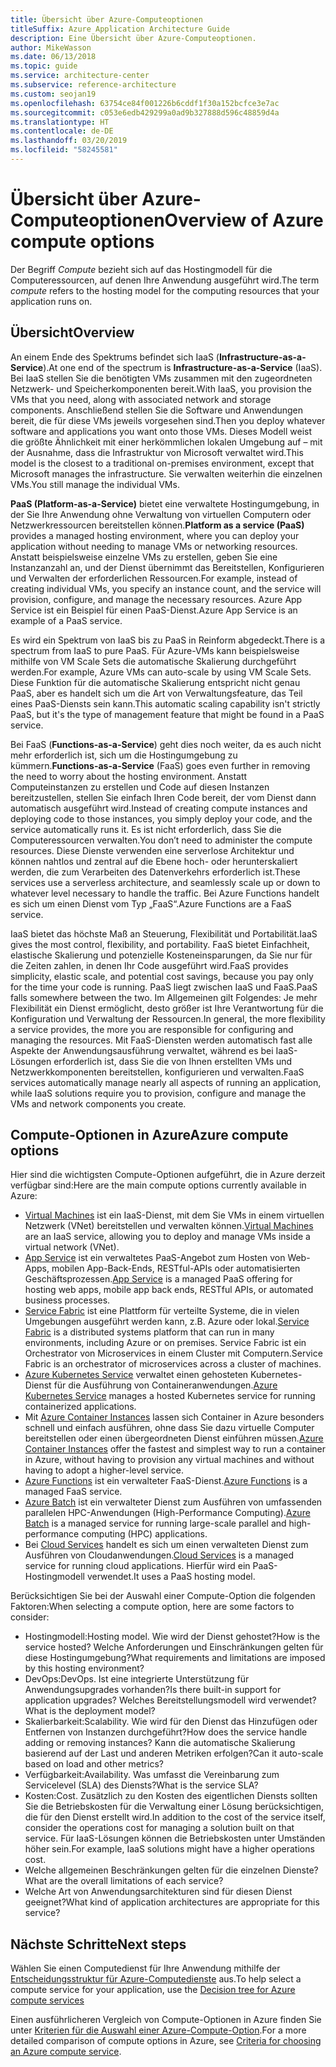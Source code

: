 ```yaml
---
title: Übersicht über Azure-Computeoptionen
titleSuffix: Azure Application Architecture Guide
description: Eine Übersicht über Azure-Computeoptionen.
author: MikeWasson
ms.date: 06/13/2018
ms.topic: guide
ms.service: architecture-center
ms.subservice: reference-architecture
ms.custom: seojan19
ms.openlocfilehash: 63754ce84f001226b6cddf1f30a152bcfce3e7ac
ms.sourcegitcommit: c053e6edb429299a0ad9b327888d596c48859d4a
ms.translationtype: HT
ms.contentlocale: de-DE
ms.lasthandoff: 03/20/2019
ms.locfileid: "58245581"
---
```

# <a name="overview-of-azure-compute-options"></a><span data-ttu-id="153be-103">Übersicht über Azure-Computeoptionen</span><span class="sxs-lookup"><span data-stu-id="153be-103">Overview of Azure compute options</span></span>

<span data-ttu-id="153be-104">Der Begriff *Compute* bezieht sich auf das Hostingmodell für die Computeressourcen, auf denen Ihre Anwendung ausgeführt wird.</span><span class="sxs-lookup"><span data-stu-id="153be-104">The term *compute* refers to the hosting model for the computing resources that your application runs on.</span></span>

## <a name="overview"></a><span data-ttu-id="153be-105">Übersicht</span><span class="sxs-lookup"><span data-stu-id="153be-105">Overview</span></span>

<span data-ttu-id="153be-106">An einem Ende des Spektrums befindet sich IaaS (**Infrastructure-as-a-Service**).</span><span class="sxs-lookup"><span data-stu-id="153be-106">At one end of the spectrum is **Infrastructure-as-a-Service** (IaaS).</span></span> <span data-ttu-id="153be-107">Bei IaaS stellen Sie die benötigten VMs zusammen mit den zugeordneten Netzwerk- und Speicherkomponenten bereit.</span><span class="sxs-lookup"><span data-stu-id="153be-107">With IaaS, you provision the VMs that you need, along with associated network and storage components.</span></span> <span data-ttu-id="153be-108">Anschließend stellen Sie die Software und Anwendungen bereit, die für diese VMs jeweils vorgesehen sind.</span><span class="sxs-lookup"><span data-stu-id="153be-108">Then you deploy whatever software and applications you want onto those VMs.</span></span> <span data-ttu-id="153be-109">Dieses Modell weist die größte Ähnlichkeit mit einer herkömmlichen lokalen Umgebung auf – mit der Ausnahme, dass die Infrastruktur von Microsoft verwaltet wird.</span><span class="sxs-lookup"><span data-stu-id="153be-109">This model is the closest to a traditional on-premises environment, except that Microsoft manages the infrastructure.</span></span> <span data-ttu-id="153be-110">Sie verwalten weiterhin die einzelnen VMs.</span><span class="sxs-lookup"><span data-stu-id="153be-110">You still manage the individual VMs.</span></span>

<span data-ttu-id="153be-111">**PaaS (Platform-as-a-Service)** bietet eine verwaltete Hostingumgebung, in der Sie Ihre Anwendung ohne Verwaltung von virtuellen Computern oder Netzwerkressourcen bereitstellen können.</span><span class="sxs-lookup"><span data-stu-id="153be-111">**Platform as a service (PaaS)** provides a managed hosting environment, where you can deploy your application without needing to manage VMs or networking resources.</span></span> <span data-ttu-id="153be-112">Anstatt beispielsweise einzelne VMs zu erstellen, geben Sie eine Instanzanzahl an, und der Dienst übernimmt das Bereitstellen, Konfigurieren und Verwalten der erforderlichen Ressourcen.</span><span class="sxs-lookup"><span data-stu-id="153be-112">For example, instead of creating individual VMs, you specify an instance count, and the service will provision, configure, and manage the necessary resources.</span></span> <span data-ttu-id="153be-113">Azure App Service ist ein Beispiel für einen PaaS-Dienst.</span><span class="sxs-lookup"><span data-stu-id="153be-113">Azure App Service is an example of a PaaS service.</span></span>

<span data-ttu-id="153be-114">Es wird ein Spektrum von IaaS bis zu PaaS in Reinform abgedeckt.</span><span class="sxs-lookup"><span data-stu-id="153be-114">There is a spectrum from IaaS to pure PaaS.</span></span> <span data-ttu-id="153be-115">Für Azure-VMs kann beispielsweise mithilfe von VM Scale Sets die automatische Skalierung durchgeführt werden.</span><span class="sxs-lookup"><span data-stu-id="153be-115">For example, Azure VMs can auto-scale by using VM Scale Sets.</span></span> <span data-ttu-id="153be-116">Diese Funktion für die automatische Skalierung entspricht nicht genau PaaS, aber es handelt sich um die Art von Verwaltungsfeature, das Teil eines PaaS-Diensts sein kann.</span><span class="sxs-lookup"><span data-stu-id="153be-116">This automatic scaling capability isn't strictly PaaS, but it's the type of management feature that might be found in a PaaS service.</span></span>

<span data-ttu-id="153be-117">Bei FaaS (**Functions-as-a-Service**) geht dies noch weiter, da es auch nicht mehr erforderlich ist, sich um die Hostingumgebung zu kümmern.</span><span class="sxs-lookup"><span data-stu-id="153be-117">**Functions-as-a-Service** (FaaS) goes even further in removing the need to worry about the hosting environment.</span></span> <span data-ttu-id="153be-118">Anstatt Computeinstanzen zu erstellen und Code auf diesen Instanzen bereitzustellen, stellen Sie einfach Ihren Code bereit, der vom Dienst dann automatisch ausgeführt wird.</span><span class="sxs-lookup"><span data-stu-id="153be-118">Instead of creating compute instances and deploying code to those instances, you simply deploy your code, and the service automatically runs it.</span></span> <span data-ttu-id="153be-119">Es ist nicht erforderlich, dass Sie die Computeressourcen verwalten.</span><span class="sxs-lookup"><span data-stu-id="153be-119">You don’t need to administer the compute resources.</span></span> <span data-ttu-id="153be-120">Diese Dienste verwenden eine serverlose Architektur und können nahtlos und zentral auf die Ebene hoch- oder herunterskaliert werden, die zum Verarbeiten des Datenverkehrs erforderlich ist.</span><span class="sxs-lookup"><span data-stu-id="153be-120">These services use a serverless architecture, and seamlessly scale up or down to whatever level necessary to handle the traffic.</span></span> <span data-ttu-id="153be-121">Bei Azure Functions handelt es sich um einen Dienst vom Typ „FaaS“.</span><span class="sxs-lookup"><span data-stu-id="153be-121">Azure Functions are a FaaS service.</span></span>

<span data-ttu-id="153be-122">IaaS bietet das höchste Maß an Steuerung, Flexibilität und Portabilität.</span><span class="sxs-lookup"><span data-stu-id="153be-122">IaaS gives the most control, flexibility, and portability.</span></span> <span data-ttu-id="153be-123">FaaS bietet Einfachheit, elastische Skalierung und potenzielle Kosteneinsparungen, da Sie nur für die Zeiten zahlen, in denen Ihr Code ausgeführt wird.</span><span class="sxs-lookup"><span data-stu-id="153be-123">FaaS provides simplicity, elastic scale, and potential cost savings, because you pay only for the time your code is running.</span></span> <span data-ttu-id="153be-124">PaaS liegt zwischen IaaS und FaaS.</span><span class="sxs-lookup"><span data-stu-id="153be-124">PaaS falls somewhere between the two.</span></span> <span data-ttu-id="153be-125">Im Allgemeinen gilt Folgendes: Je mehr Flexibilität ein Dienst ermöglicht, desto größer ist Ihre Verantwortung für die Konfiguration und Verwaltung der Ressourcen.</span><span class="sxs-lookup"><span data-stu-id="153be-125">In general, the more flexibility a service provides, the more you are responsible for configuring and managing the resources.</span></span> <span data-ttu-id="153be-126">Mit FaaS-Diensten werden automatisch fast alle Aspekte der Anwendungsausführung verwaltet, während es bei IaaS-Lösungen erforderlich ist, dass Sie die von Ihnen erstellten VMs und Netzwerkkomponenten bereitstellen, konfigurieren und verwalten.</span><span class="sxs-lookup"><span data-stu-id="153be-126">FaaS services automatically manage nearly all aspects of running an application, while IaaS solutions require you to provision, configure and manage the VMs and network components you create.</span></span>

## <a name="azure-compute-options"></a><span data-ttu-id="153be-127">Compute-Optionen in Azure</span><span class="sxs-lookup"><span data-stu-id="153be-127">Azure compute options</span></span>

<span data-ttu-id="153be-128">Hier sind die wichtigsten Compute-Optionen aufgeführt, die in Azure derzeit verfügbar sind:</span><span class="sxs-lookup"><span data-stu-id="153be-128">Here are the main compute options currently available in Azure:</span></span>

- <span data-ttu-id="153be-129">[Virtual Machines](/azure/virtual-machines/) ist ein IaaS-Dienst, mit dem Sie VMs in einem virtuellen Netzwerk (VNet) bereitstellen und verwalten können.</span><span class="sxs-lookup"><span data-stu-id="153be-129">[Virtual Machines](/azure/virtual-machines/) are an IaaS service, allowing you to deploy and manage VMs inside a virtual network (VNet).</span></span>
- <span data-ttu-id="153be-130">[App Service](/azure/app-service/app-service-value-prop-what-is) ist ein verwaltetes PaaS-Angebot zum Hosten von Web-Apps, mobilen App-Back-Ends, RESTful-APIs oder automatisierten Geschäftsprozessen.</span><span class="sxs-lookup"><span data-stu-id="153be-130">[App Service](/azure/app-service/app-service-value-prop-what-is) is a managed PaaS offering for hosting web apps, mobile app back ends, RESTful APIs, or automated business processes.</span></span>
- <span data-ttu-id="153be-131">[Service Fabric](/azure/service-fabric/service-fabric-overview) ist eine Plattform für verteilte Systeme, die in vielen Umgebungen ausgeführt werden kann, z.B. Azure oder lokal.</span><span class="sxs-lookup"><span data-stu-id="153be-131">[Service Fabric](/azure/service-fabric/service-fabric-overview) is a distributed systems platform that can run in many environments, including Azure or on premises.</span></span> <span data-ttu-id="153be-132">Service Fabric ist ein Orchestrator von Microservices in einem Cluster mit Computern.</span><span class="sxs-lookup"><span data-stu-id="153be-132">Service Fabric is an orchestrator of microservices across a cluster of machines.</span></span>
- <span data-ttu-id="153be-133">[Azure Kubernetes Service](/azure/aks/) verwaltet einen gehosteten Kubernetes-Dienst für die Ausführung von Containeranwendungen.</span><span class="sxs-lookup"><span data-stu-id="153be-133">[Azure Kubernetes Service](/azure/aks/) manages a hosted Kubernetes service for running containerized applications.</span></span>
- <span data-ttu-id="153be-134">Mit [Azure Container Instances](/azure/container-instances/container-instances-overview) lassen sich Container in Azure besonders schnell und einfach ausführen, ohne dass Sie dazu virtuelle Computer bereitstellen oder einen übergeordneten Dienst einführen müssen.</span><span class="sxs-lookup"><span data-stu-id="153be-134">[Azure Container Instances](/azure/container-instances/container-instances-overview) offer the fastest and simplest way to run a container in Azure, without having to provision any virtual machines and without having to adopt a higher-level service.</span></span>
- <span data-ttu-id="153be-135">[Azure Functions](/azure/azure-functions/functions-overview) ist ein verwalteter FaaS-Dienst.</span><span class="sxs-lookup"><span data-stu-id="153be-135">[Azure Functions](/azure/azure-functions/functions-overview) is a managed FaaS service.</span></span>
- <span data-ttu-id="153be-136">[Azure Batch](/azure/batch/batch-technical-overview) ist ein verwalteter Dienst zum Ausführen von umfassenden parallelen HPC-Anwendungen (High-Performance Computing).</span><span class="sxs-lookup"><span data-stu-id="153be-136">[Azure Batch](/azure/batch/batch-technical-overview) is a managed service for running large-scale parallel and high-performance computing (HPC) applications.</span></span>
- <span data-ttu-id="153be-137">Bei [Cloud Services](/azure/cloud-services/cloud-services-choose-me) handelt es sich um einen verwalteten Dienst zum Ausführen von Cloudanwendungen.</span><span class="sxs-lookup"><span data-stu-id="153be-137">[Cloud Services](/azure/cloud-services/cloud-services-choose-me) is a managed service for running cloud applications.</span></span> <span data-ttu-id="153be-138">Hierfür wird ein PaaS-Hostingmodell verwendet.</span><span class="sxs-lookup"><span data-stu-id="153be-138">It uses a PaaS hosting model.</span></span>

<span data-ttu-id="153be-139">Berücksichtigen Sie bei der Auswahl einer Compute-Option die folgenden Faktoren:</span><span class="sxs-lookup"><span data-stu-id="153be-139">When selecting a compute option, here are some factors to consider:</span></span>

- <span data-ttu-id="153be-140">Hostingmodell:</span><span class="sxs-lookup"><span data-stu-id="153be-140">Hosting model.</span></span> <span data-ttu-id="153be-141">Wie wird der Dienst gehostet?</span><span class="sxs-lookup"><span data-stu-id="153be-141">How is the service hosted?</span></span> <span data-ttu-id="153be-142">Welche Anforderungen und Einschränkungen gelten für diese Hostingumgebung?</span><span class="sxs-lookup"><span data-stu-id="153be-142">What requirements and limitations are imposed by this hosting environment?</span></span>
- <span data-ttu-id="153be-143">DevOps:</span><span class="sxs-lookup"><span data-stu-id="153be-143">DevOps.</span></span> <span data-ttu-id="153be-144">Ist eine integrierte Unterstützung für Anwendungsupgrades vorhanden?</span><span class="sxs-lookup"><span data-stu-id="153be-144">Is there built-in support for application upgrades?</span></span> <span data-ttu-id="153be-145">Welches Bereitstellungsmodell wird verwendet?</span><span class="sxs-lookup"><span data-stu-id="153be-145">What is the deployment model?</span></span>
- <span data-ttu-id="153be-146">Skalierbarkeit:</span><span class="sxs-lookup"><span data-stu-id="153be-146">Scalability.</span></span> <span data-ttu-id="153be-147">Wie wird für den Dienst das Hinzufügen oder Entfernen von Instanzen durchgeführt?</span><span class="sxs-lookup"><span data-stu-id="153be-147">How does the service handle adding or removing instances?</span></span> <span data-ttu-id="153be-148">Kann die automatische Skalierung basierend auf der Last und anderen Metriken erfolgen?</span><span class="sxs-lookup"><span data-stu-id="153be-148">Can it auto-scale based on load and other metrics?</span></span>
- <span data-ttu-id="153be-149">Verfügbarkeit:</span><span class="sxs-lookup"><span data-stu-id="153be-149">Availability.</span></span> <span data-ttu-id="153be-150">Was umfasst die Vereinbarung zum Servicelevel (SLA) des Diensts?</span><span class="sxs-lookup"><span data-stu-id="153be-150">What is the service SLA?</span></span>
- <span data-ttu-id="153be-151">Kosten:</span><span class="sxs-lookup"><span data-stu-id="153be-151">Cost.</span></span> <span data-ttu-id="153be-152">Zusätzlich zu den Kosten des eigentlichen Diensts sollten Sie die Betriebskosten für die Verwaltung einer Lösung berücksichtigen, die für den Dienst erstellt wird.</span><span class="sxs-lookup"><span data-stu-id="153be-152">In addition to the cost of the service itself, consider the operations cost for managing a solution built on that service.</span></span> <span data-ttu-id="153be-153">Für IaaS-Lösungen können die Betriebskosten unter Umständen höher sein.</span><span class="sxs-lookup"><span data-stu-id="153be-153">For example, IaaS solutions might have a higher operations cost.</span></span>
- <span data-ttu-id="153be-154">Welche allgemeinen Beschränkungen gelten für die einzelnen Dienste?</span><span class="sxs-lookup"><span data-stu-id="153be-154">What are the overall limitations of each service?</span></span>
- <span data-ttu-id="153be-155">Welche Art von Anwendungsarchitekturen sind für diesen Dienst geeignet?</span><span class="sxs-lookup"><span data-stu-id="153be-155">What kind of application architectures are appropriate for this service?</span></span>

## <a name="next-steps"></a><span data-ttu-id="153be-156">Nächste Schritte</span><span class="sxs-lookup"><span data-stu-id="153be-156">Next steps</span></span>

<span data-ttu-id="153be-157">Wählen Sie einen Computedienst für Ihre Anwendung mithilfe der [Entscheidungsstruktur für Azure-Computedienste](./compute-decision-tree.md) aus.</span><span class="sxs-lookup"><span data-stu-id="153be-157">To help select a compute service for your application, use the [Decision tree for Azure compute services](./compute-decision-tree.md)</span></span>

<span data-ttu-id="153be-158">Einen ausführlicheren Vergleich von Compute-Optionen in Azure finden Sie unter [Kriterien für die Auswahl einer Azure-Compute-Option](./compute-comparison.md).</span><span class="sxs-lookup"><span data-stu-id="153be-158">For a more detailed comparison of compute options in Azure, see [Criteria for choosing an Azure compute service](./compute-comparison.md).</span></span>
